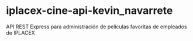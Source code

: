 # iplacex-cine-api-kevin_navarrete
 API REST Express para administración de películas favoritas de empleados de IPLACEX
